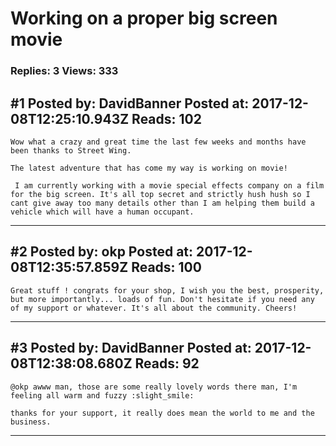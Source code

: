 # Working on a proper big screen movie

### Replies: 3 Views: 333

## \#1 Posted by: DavidBanner Posted at: 2017-12-08T12:25:10.943Z Reads: 102

```
Wow what a crazy and great time the last few weeks and months have been thanks to Street Wing.

The latest adventure that has come my way is working on movie!

 I am currently working with a movie special effects company on a film for the big screen. It's all top secret and strictly hush hush so I cant give away too many details other than I am helping them build a vehicle which will have a human occupant.
```

---
## \#2 Posted by: okp Posted at: 2017-12-08T12:35:57.859Z Reads: 100

```
Great stuff ! congrats for your shop, I wish you the best, prosperity, but more importantly... loads of fun. Don't hesitate if you need any of my support or whatever. It's all about the community. Cheers!
```

---
## \#3 Posted by: DavidBanner Posted at: 2017-12-08T12:38:08.680Z Reads: 92

```
@okp awww man, those are some really lovely words there man, I'm feeling all warm and fuzzy :slight_smile:

thanks for your support, it really does mean the world to me and the business.
```

---
